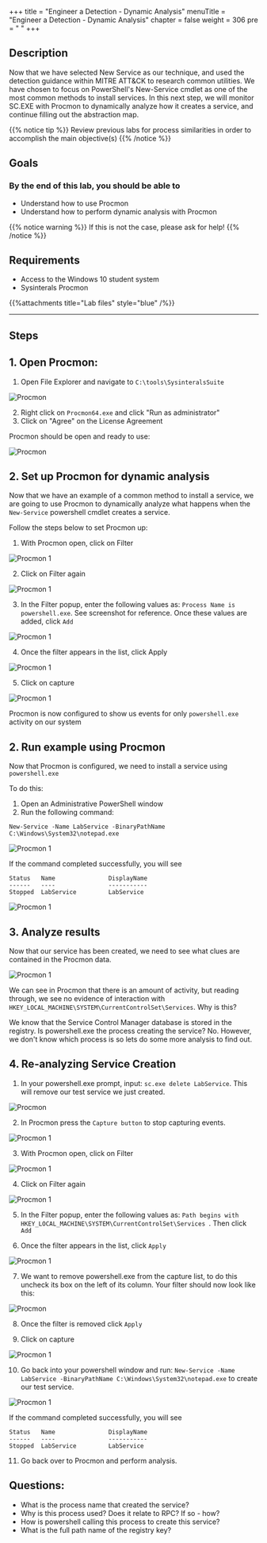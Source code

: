 +++
title = "Engineer a Detection - Dynamic Analysis"
menuTitle = "Engineer a Detection - Dynamic Analysis"
chapter = false
weight = 306
pre = "<i class='fab fa-leanpub'></i> "
+++

## Description

Now that we have selected New Service as our technique, and used the detection guidance within MITRE ATT&CK to research common utilities. We have chosen to focus on PowerShell's New-Service cmdlet as one of the most common methods to install services. In this next step, we will monitor SC.EXE with Procmon to dynamically analyze how it creates a service, and continue filling out the abstraction map.

{{% notice tip %}}
Review previous labs for process similarities in order to accomplish the main objective(s)
{{% /notice %}}

## Goals

### By the end of this lab, you should be able to

* Understand how to use Procmon
* Understand how to perform dynamic analysis with Procmon

{{% notice warning %}}
If this is not the case, please ask for help!
{{% /notice %}}

## Requirements

- Access to the Windows 10 student system
- Sysinterals Procmon

{{%attachments title="Lab files" style="blue" /%}}

---

## Steps

## 1. Open Procmon: 

1. Open File Explorer and navigate to `C:\tools\SysinteralsSuite`

![Procmon](images/procmon_9.png?width=50pc)

2. Right click on `Procmon64.exe` and click "Run as administrator"
3. Click on "Agree" on the License Agreement

Procmon should be open and ready to use: 

![Procmon](images/procmon_10.png?width=50pc)

## 2. Set up Procmon for dynamic analysis

Now that we have an example of a common method to install a service, we are going to use Procmon to dynamically analyze what happens when the `New-Service` powershell cmdlet creates a service.

Follow the steps below to set Procmon up:

1. With Procmon open, click on Filter

![Procmon 1](images/procmon_1.png?width=50pc)

2. Click on Filter again

![Procmon 1](images/procmon_2.png?width=50pc)

3. In the Filter popup, enter the following values as: `Process Name is powershell.exe`. See screenshot for reference. Once these values are added, click `Add`

![Procmon 1](images/procmon_3.png?width=50pc)

4. Once the filter appears in the list, click Apply

![Procmon 1](images/procmon_4.png?width=50pc)

5. Click on capture

![Procmon 1](images/procmon_5.png?width=50pc)

Procmon is now configured to show us events for only `powershell.exe` activity on our system

## 2. Run example using Procmon

Now that Procmon is configured, we need to install a service using `powershell.exe`

To do this:

1. Open an Administrative PowerShell window
2. Run the following command:

`New-Service -Name LabService -BinaryPathName C:\Windows\System32\notepad.exe`

![Procmon 1](images/procmon_6.png?width=50pc)

If the command completed successfully, you will see 

```
Status   Name               DisplayName
------   ----               -----------
Stopped  LabService         LabService
```

![Procmon 1](images/procmon_7.png?width=50pc)

## 3. Analyze results

Now that our service has been created, we need to see what clues are contained in the Procmon data.

![Procmon 1](images/procmon_8.png?width=50pc)

We can see in Procmon that there is an amount of activity, but reading through, we see no evidence of interaction with `HKEY_LOCAL_MACHINE\SYSTEM\CurrentControlSet\Services`. Why is this? 

We know that the Service Control Manager database is stored in the registry. Is powershell.exe the process creating the service? No. However, we don't know which process is so lets do some more analysis to find out. 

## 4. Re-analyzing Service Creation

1. In your powershell.exe prompt, input: `sc.exe delete LabService`. This will remove our test service we just created. 

![Procmon](images/sc_delete.png)

2. In Procmon press the `Capture button` to stop capturing events. 

![Procmon 1](images/procmon_3.png?width=50pc)

3. With Procmon open, click on Filter

![Procmon 1](images/procmon_1.png?width=50pc)

4. Click on Filter again

![Procmon 1](images/procmon_2.png?width=50pc)

5. In the Filter popup, enter the following values as: `Path begins with HKEY_LOCAL_MACHINE\SYSTEM\CurrentControlSet\Services `. Then click `Add`

6. Once the filter appears in the list, click `Apply`

![Procmon 1](images/procmon_4.png?width=50pc)

7. We want to remove powershell.exe from the capture list, to do this uncheck its box on the left of its column. Your filter should now look like this: 

![Procmon](images/filter.png)

8. Once the filter is removed click `Apply`

9. Click on capture

![Procmon 1](images/procmon_5.png?width=50pc)

10. Go back into your powershell window and run: `New-Service -Name LabService -BinaryPathName C:\Windows\System32\notepad.exe` to create our test service.

![Procmon 1](images/procmon_6.png?width=50pc)

If the command completed successfully, you will see 

```
Status   Name               DisplayName
------   ----               -----------
Stopped  LabService         LabService
```

11. Go back over to Procmon and perform analysis.

## Questions: 

- What is the process name that created the service? 
- Why is this process used? Does it relate to RPC? If so - how? 
- How is powershell calling this process to create this service? 
- What is the full path name of the registry key? 